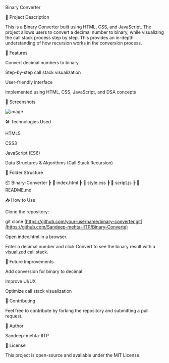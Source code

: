  Binary Converter

📌 Project Description

This is a Binary Converter built using HTML, CSS, and JavaScript. The project allows users to convert a decimal number to binary, while visualizing the call stack process step by step. This provides an in-depth understanding of how recursion works in the conversion process.

🚀 Features

Convert decimal numbers to binary

Step-by-step call stack visualization

User-friendly interface

Implemented using HTML, CSS, JavaScript, and DSA concepts

📸 Screenshots

![image](https://github.com/user-attachments/assets/47acfda4-3d7c-45d3-9749-7ef28dc64f86)


🛠️ Technologies Used

HTML5

CSS3

JavaScript (ES6)

Data Structures & Algorithms (Call Stack Recursion)

📂 Folder Structure

📦 Binary-Converter
 ┣ 📜 index.html
 ┣ 📜 style.css
 ┣ 📜 script.js
 ┣ 📜 README.md

📥 How to Use

Clone the repository:

git clone [https://github.com/your-username/binary-converter.git](https://github.com/Sandeep-mehta-IITP/Binary-Converte)

Open index.html in a browser.

Enter a decimal number and click Convert to see the binary result with a visualized call stack.

🎯 Future Improvements

Add conversion for binary to decimal

Improve UI/UX

Optimize call stack visualization

📌 Contributing

Feel free to contribute by forking the repository and submitting a pull request.

📝 Author

Sandeep-mehta-IITP

📜 License

This project is open-source and available under the MIT License.

